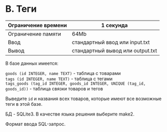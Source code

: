 # B. Теги

Ограничение времени |	1 секунда
--------------------|-------------
Ограничение памяти 	|    64Mb
Ввод 	            |    стандартный ввод или input.txt
Вывод 	            |    стандартный вывод или output.txt

В базе данных имеется:

`goods (id INTEGER, name TEXT)` - таблица с товарами  
`tags (id INTEGER, name TEXT)` - таблица с тегами  
`tags_goods (tag_id INTEGER, goods_id INTEGER, UNIQUE (tag_id, goods_id))` - таблица связки товаров и тегов 

Выведите `id` и названия всех товаров, которые имеют все возможные теги в этой базе.

БД - SQLite3. В качестве языка решения выберите make2.

Формат ввода SQL-запрос.


